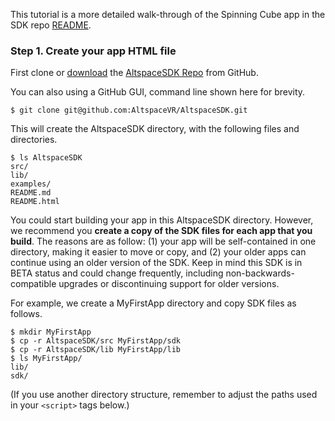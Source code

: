 This tutorial is a more detailed walk-through of the Spinning Cube app in the SDK repo [README].

### Step 1. Create your app HTML file

First clone or [download] the [AltspaceSDK Repo] from GitHub.

You can also using a GitHub GUI, command line shown here for brevity.
```
$ git clone git@github.com:AltspaceVR/AltspaceSDK.git
```
This will create the AltspaceSDK directory, with the following files and directories.
```
$ ls AltspaceSDK
src/
lib/
examples/
README.md
README.html
```
You could start building your app in this AltspaceSDK directory.  However, we recommend you **create a copy of the SDK files for each app that you build**.  The reasons are as follow: (1) your app will be self-contained in one directory, making it easier to move or copy, and (2) your older apps can continue using an older version of the SDK.  Keep in mind this SDK is in BETA status and could change frequently, including non-backwards-compatible upgrades or discontinuing support for older versions.

For example, we create a MyFirstApp directory and copy SDK files as follows.
```
$ mkdir MyFirstApp
$ cp -r AltspaceSDK/src MyFirstApp/sdk
$ cp -r AltspaceSDK/lib MyFirstApp/lib
$ ls MyFirstApp/
lib/
sdk/
```
(If you use another directory structure, remember to adjust the paths used in your `<script>` tags below.)




[AltspaceSDK Repo]: https://github.com/AltspaceVR/AltspaceSDK
[README]: https://github.com/AltspaceVR/AltspaceSDK
[download]: https://github.com/AltspaceVR/AltspaceSDK/archive/master.zip

